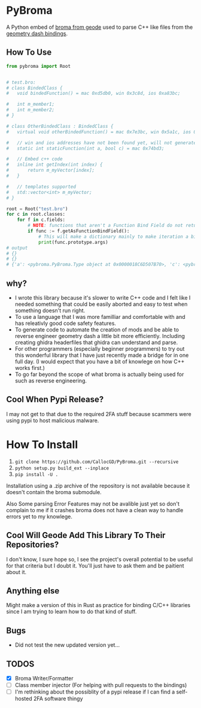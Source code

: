 # PyBroma

A Python embed of [broma from geode](https://github.com/geode-sdk/broma) used to parse C++ like files from the 
[geometry dash bindings](https://github.com/geode-sdk/bindings).


## How To Use
```python
from pybroma import Root


# test.bro:
# class BindedClass {
# 	void bindedFunction() = mac 0xd5db0, win 0x3c8d, ios 0xa83bc;

# 	int m_member1;
# 	int m_member2;
# }

# class OtherBindedClass : BindedClass {
# 	virtual void otherBindedFunction() = mac 0x7e3bc, win 0x5a1c, ios 0x8e412;

# 	// win and ios addresses have not been found yet, will not generate
# 	static int staticFunction(int a, bool c) = mac 0x74bd3;

# 	// Embed c++ code
# 	inline int getIndex(int index) {
# 		return m_myVector[index];
# 	} 

# 	// templates supported
# 	std::vector<int> m_myVector;
# }

root = Root("test.bro")
for c in root.classes:
    for f in c.fields:
        # NOTE: functions that aren't a Function Bind Field do not return...
        if func := f.getAsFunctionBindField():
            # This will make a dictionary mainly to make iteration a bit easier...
            print(func.prototype.args)
# output        
# {}
# {}
# {'a': <pybroma.PyBroma.Type object at 0x0000018C6D507B70>, 'c': <pybroma.PyBroma.Type object at 0x0000018C6D507B30>}
```

## why?

- I wrote this library because it's slower to write C++ code and I felt like I needed something that could be easily aborted and easy to test when something doesn't run right.
- To use a language that I was more familliar and comfortable with and has releativly good code safety features.
- To generate code to automate the creation of mods and be able to reverse engineer geometry dash a little bit 
more efficiently. Including creating ghidra headerfiles that ghidra can understand and parse.
- For other programmers (especially beginner programmers) to try out this wonderful library that I have just recently made a bridge for in one full day. (I would expect that you have a bit of knowlege on how C++ works first.)
- To go far beyond the scope of what broma is actually being used for such as reverse engineering. 

## Cool When Pypi Release?
I may not get to that due to the required 2FA stuff because scammers were using pypi to host malicious malware.  

# How To Install

1. `git clone https://github.com/CallocGD/PyBroma.git --recursive`
2. `python setup.py build_ext --inplace`
3. `pip install -U .`

Installation using a .zip archive of the repository is not available because it doesn't contain the broma submodule.

Also Some parsing Error Features may not be avalible just yet so don't complain to me if it crashes broma does not have a clean way to handle errors yet to my knowlege.

## Cool Will Geode Add This Library To Their Repositories?
I don't know, I sure hope so, I see the project's overall potential to be useful for that criteria but I doubt it. You'll just have to ask them and be paitient about it.

## Anything else
Might make a version of this in Rust as practice for binding C/C++ libraries since I am trying to learn how to do that kind of stuff.

## Bugs
- Did not test the new updated version yet...

## TODOS

- [X] Broma Writer/Formatter 
- [ ] Class member injector (For helping with pull requests to the bindings)
- [ ] I'm rethinking about the possiblity of a pypi release if I can find a self-hosted 2FA software thingy
